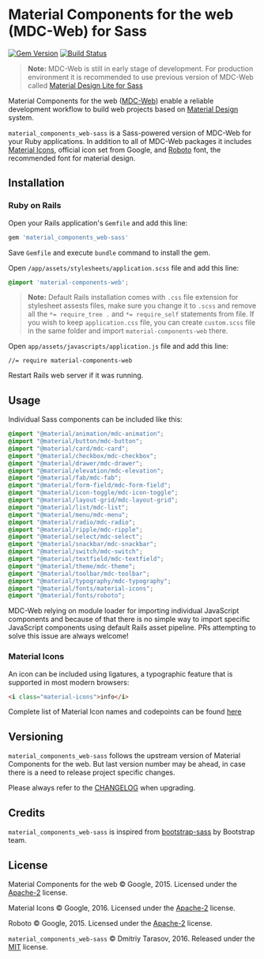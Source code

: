 # Material Components for the web (MDC-Web) for Sass

[![Gem Version](https://badge.fury.io/rb/material_components_web-sass.svg)](http://badge.fury.io/rb/material_components_web-sass)
[![Build Status](https://travis-ci.org/rubysamurai/material_components_web-sass.svg?branch=master)](https://travis-ci.org/rubysamurai/material_components_web-sass)

> **Note:** MDC-Web is still in early stage of development. For production environment it is recommended to use previous version of MDC-Web called [Material Design Lite for Sass](https://github.com/rubysamurai/material_design_lite-sass) 

Material Components for the web ([MDC-Web](https://github.com/material-components/material-components-web/)) enable a reliable development workflow to build web projects based on [Material Design](https://www.material.io/) system.

`material_components_web-sass` is a Sass-powered version of MDC-Web for your Ruby applications. In addition to all of MDC-Web packages it includes [Material Icons](https://material.io/icons/), official icon set from Google, and [Roboto](https://fonts.google.com/specimen/Roboto) font, the recommended font for material design.

## Installation

### Ruby on Rails

Open your Rails application's `Gemfile` and add this line:

```ruby
gem 'material_components_web-sass'
```

Save `Gemfile` and execute `bundle` command to install the gem.

Open  `/app/assets/stylesheets/application.scss` file and add this line:

```scss
@import 'material-components-web';
```

> **Note:** Default Rails installation comes with `.css` file extension for stylesheet assests files, make sure you change it to `.scss` and remove all the `*= require_tree .` and `*= require_self` statements from file. If you wish to keep `application.css` file, you can create `custom.scss` file in the same folder and import `material-components-web` there.

Open  `app/assets/javascripts/application.js` file and add this line:

```
//= require material-components-web
```

Restart Rails web server if it was running.

## Usage

Individual Sass components can be included like this:

```scss
@import "@material/animation/mdc-animation";
@import "@material/button/mdc-button";
@import "@material/card/mdc-card";
@import "@material/checkbox/mdc-checkbox";
@import "@material/drawer/mdc-drawer";
@import "@material/elevation/mdc-elevation";
@import "@material/fab/mdc-fab";
@import "@material/form-field/mdc-form-field";
@import "@material/icon-toggle/mdc-icon-toggle";
@import "@material/layout-grid/mdc-layout-grid";
@import "@material/list/mdc-list";
@import "@material/menu/mdc-menu";
@import "@material/radio/mdc-radio";
@import "@material/ripple/mdc-ripple";
@import "@material/select/mdc-select";
@import "@material/snackbar/mdc-snackbar";
@import "@material/switch/mdc-switch";
@import "@material/textfield/mdc-textfield";
@import "@material/theme/mdc-theme";
@import "@material/toolbar/mdc-toolbar";
@import "@material/typography/mdc-typography";
@import "@material/fonts/material-icons";
@import "@material/fonts/roboto";
```

MDC-Web relying on module loader for importing individual JavaScript components and because of that there is no simple way to import specific JavaScript components using default Rails asset pipeline. PRs attempting to solve this issue are always welcome!

### Material Icons

An icon can be included using ligatures, a typographic feature that is supported in most modern browsers:

```html
<i class="material-icons">info</i>
```

Complete list of Material Icon names and codepoints can be found [here](https://material.io/icons/)

## Versioning

`material_components_web-sass` follows the upstream version of Material Components for the web. But last version number may be ahead, in case there is a need to release project specific changes.

Please always refer to the [CHANGELOG](https://github.com/rubysamurai/material_components_web-sass/blob/master/CHANGELOG.md) when upgrading.

## Credits

`material_components_web-sass` is inspired from [bootstrap-sass](https://github.com/twbs/bootstrap-sass) by Bootstrap team.

## License

Material Components for the web © Google, 2015. Licensed under the [Apache-2](http://www.apache.org/licenses/LICENSE-2.0.html) license.

Material Icons © Google, 2016. Licensed under the [Apache-2](http://www.apache.org/licenses/LICENSE-2.0.html) license.

Roboto © Google, 2015. Licensed under the [Apache-2](http://www.apache.org/licenses/LICENSE-2.0.html) license.

`material_components_web-sass` © Dmitriy Tarasov, 2016. Released under the [MIT](https://github.com/rubysamurai/material_components_web-sass/blob/master/LICENSE.txt) license.
